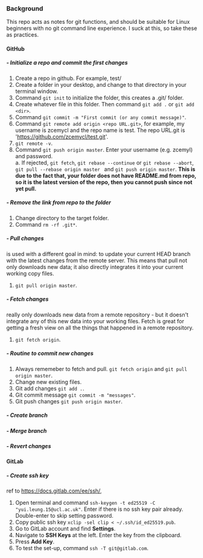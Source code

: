 ### Background
This repo acts as notes for git functions, and should be suitable for Linux beginners with no git command line experience. I suck at this, so take these as practices.

#### GitHub
##### - Initialize a repo and commit the first changes 
1. Create a repo in github. For example, test/
2. Create a folder in your desktop, and change to that directory in your terminal window.
3. Command `git init` to initialize the folder, this creates a .git/ folder.
4. Create whatever file in this folder. Then command `git add .` or `git add <dir>`. 
5. Command `git commit -m "First commit (or any commit message)"`.
6. Command `git remote add origin <repo URL.git>`, for example, my username is zcemycl and the repo name is test. The repo URL.git is 'https://github.com/zcemycl/test.git'.
7. `git remote -v`.
8. Command `git push origin master`. Enter your username (e.g. zcemyl) and password. \
a. If rejected, `git fetch`, `git rebase --continue` or `git rebase --abort`, `git pull --rebase origin master ` and `git push origin master`. **This is due to the fact that, your folder does not have README.md from repo, so it is the latest version of the repo, then you cannot push since not yet pull.**

##### - Remove the link from repo to the folder
1. Change directory to the target folder. 
2. Command `rm -rf .git*`.

##### - Pull changes
is used with a different goal in mind: to update your current HEAD branch with the latest changes from the remote server. This means that pull not only downloads new data; it also directly integrates it into your current working copy files. 
1. `git pull origin master`.

##### - Fetch changes
really only downloads new data from a remote repository - but it doesn't integrate any of this new data into your working files. Fetch is great for getting a fresh view on all the things that happened in a remote repository.
1. `git fetch origin`.

##### - Routine to commit new changes
1. Always rememeber to fetch and pull. `git fetch origin` and `git pull origin master`.
2. Change new existing files.
3. Git add changes `git add .`. 
4. Git commit message `git commit -m "messages"`. 
5. Git push changes `git push origin master`.

##### - Create branch

##### - Merge branch

##### - Revert changes


#### GitLab
##### - Create ssh key
ref to https://docs.gitlab.com/ee/ssh/, 
1. Open terminal and command `ssh-keygen -t ed25519 -C "yui.leung.15@ucl.ac.uk"`. Enter if there is no ssh key pair already. Double-enter to skip setting password. 
2. Copy public ssh key `xclip -sel clip < ~/.ssh/id_ed25519.pub`.
3. Go to GitLab account and find **Settings**. 
4. Navigate to **SSH Keys** at the left. Enter the key from the clipboard. 
5. Press **Add Key**.
6. To test the set-up, command `ssh -T git@gitlab.com`.
